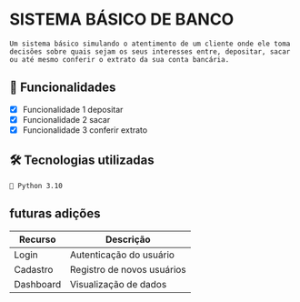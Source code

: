 # SISTEMA BÁSICO DE BANCO 
    Um sistema básico simulando o atentimento de um cliente onde ele toma decisões sobre quais sejam os seus interesses entre, depositar, sacar ou até mesmo conferir o extrato da sua conta bancária.

## 🚀 Funcionalidades 
 - [x] Funcionalidade 1 depositar 
 - [x] Funcionalidade 2 sacar
 - [x] Funcionalidade 3 conferir extrato

 ## 🛠️ Tecnologias utilizadas
 ``` 🐍 Python 3.10 ```

 ## futuras adições 
 
| Recurso       | Descrição                   |
|---------------|-----------------------------|
| Login         | Autenticação do usuário     |
| Cadastro      | Registro de novos usuários  |
| Dashboard     | Visualização de dados       |